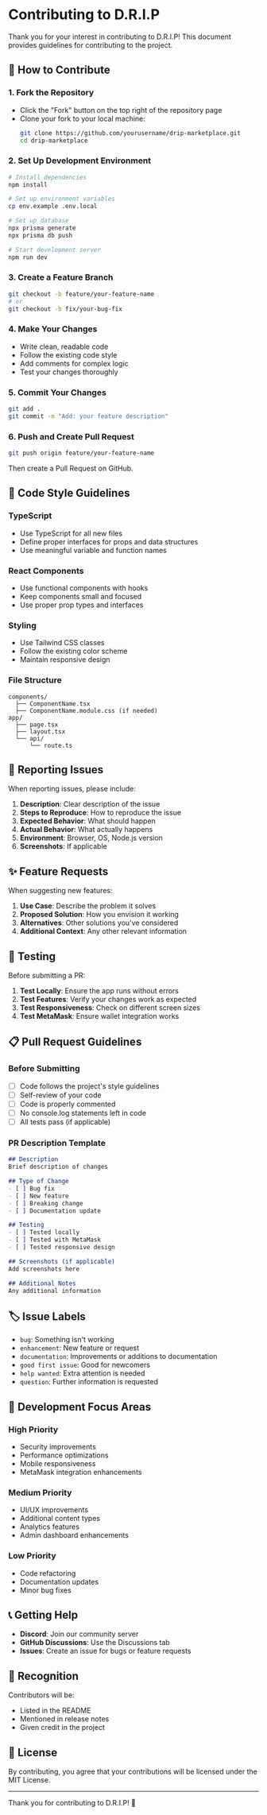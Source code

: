 # Contributing to D.R.I.P

Thank you for your interest in contributing to D.R.I.P! This document provides guidelines for contributing to the project.

## 🤝 How to Contribute

### 1. Fork the Repository
- Click the "Fork" button on the top right of the repository page
- Clone your fork to your local machine:
  ```bash
  git clone https://github.com/yourusername/drip-marketplace.git
  cd drip-marketplace
  ```

### 2. Set Up Development Environment
```bash
# Install dependencies
npm install

# Set up environment variables
cp env.example .env.local

# Set up database
npx prisma generate
npx prisma db push

# Start development server
npm run dev
```

### 3. Create a Feature Branch
```bash
git checkout -b feature/your-feature-name
# or
git checkout -b fix/your-bug-fix
```

### 4. Make Your Changes
- Write clean, readable code
- Follow the existing code style
- Add comments for complex logic
- Test your changes thoroughly

### 5. Commit Your Changes
```bash
git add .
git commit -m "Add: your feature description"
```

### 6. Push and Create Pull Request
```bash
git push origin feature/your-feature-name
```

Then create a Pull Request on GitHub.

## 📝 Code Style Guidelines

### TypeScript
- Use TypeScript for all new files
- Define proper interfaces for props and data structures
- Use meaningful variable and function names

### React Components
- Use functional components with hooks
- Keep components small and focused
- Use proper prop types and interfaces

### Styling
- Use Tailwind CSS classes
- Follow the existing color scheme
- Maintain responsive design

### File Structure
```
components/
  ├── ComponentName.tsx
  ├── ComponentName.module.css (if needed)
app/
  ├── page.tsx
  ├── layout.tsx
  └── api/
      └── route.ts
```

## 🐛 Reporting Issues

When reporting issues, please include:

1. **Description**: Clear description of the issue
2. **Steps to Reproduce**: How to reproduce the issue
3. **Expected Behavior**: What should happen
4. **Actual Behavior**: What actually happens
5. **Environment**: Browser, OS, Node.js version
6. **Screenshots**: If applicable

## ✨ Feature Requests

When suggesting new features:

1. **Use Case**: Describe the problem it solves
2. **Proposed Solution**: How you envision it working
3. **Alternatives**: Other solutions you've considered
4. **Additional Context**: Any other relevant information

## 🧪 Testing

Before submitting a PR:

1. **Test Locally**: Ensure the app runs without errors
2. **Test Features**: Verify your changes work as expected
3. **Test Responsiveness**: Check on different screen sizes
4. **Test MetaMask**: Ensure wallet integration works

## 📋 Pull Request Guidelines

### Before Submitting
- [ ] Code follows the project's style guidelines
- [ ] Self-review of your code
- [ ] Code is properly commented
- [ ] No console.log statements left in code
- [ ] All tests pass (if applicable)

### PR Description Template
```markdown
## Description
Brief description of changes

## Type of Change
- [ ] Bug fix
- [ ] New feature
- [ ] Breaking change
- [ ] Documentation update

## Testing
- [ ] Tested locally
- [ ] Tested with MetaMask
- [ ] Tested responsive design

## Screenshots (if applicable)
Add screenshots here

## Additional Notes
Any additional information
```

## 🏷️ Issue Labels

- `bug`: Something isn't working
- `enhancement`: New feature or request
- `documentation`: Improvements or additions to documentation
- `good first issue`: Good for newcomers
- `help wanted`: Extra attention is needed
- `question`: Further information is requested

## 🎯 Development Focus Areas

### High Priority
- Security improvements
- Performance optimizations
- Mobile responsiveness
- MetaMask integration enhancements

### Medium Priority
- UI/UX improvements
- Additional content types
- Analytics features
- Admin dashboard enhancements

### Low Priority
- Code refactoring
- Documentation updates
- Minor bug fixes

## 📞 Getting Help

- **Discord**: Join our community server
- **GitHub Discussions**: Use the Discussions tab
- **Issues**: Create an issue for bugs or feature requests

## 🎉 Recognition

Contributors will be:
- Listed in the README
- Mentioned in release notes
- Given credit in the project

## 📄 License

By contributing, you agree that your contributions will be licensed under the MIT License.

---

Thank you for contributing to D.R.I.P! 🚀
